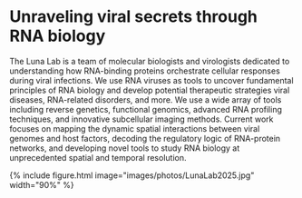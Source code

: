 ---
---

# Unraveling viral secrets through RNA biology
The Luna Lab is a team of molecular biologists and virologists dedicated to understanding how RNA-binding proteins orchestrate cellular responses during viral infections. We use RNA viruses as tools to uncover fundamental principles of RNA biology and develop potential therapeutic strategies viral diseases, RNA-related disorders, and more. We use a wide array of tools including reverse genetics, functional genomics, advanced RNA profiling techniques, and innovative subcellular imaging methods. Current work focuses on mapping the dynamic spatial interactions between viral genomes and host factors, decoding the regulatory logic of RNA-protein networks, and developing novel tools to study RNA biology at unprecedented spatial and temporal resolution.

{%
  include figure.html
  image="images/photos/LunaLab2025.jpg"
  width="90%"
%}